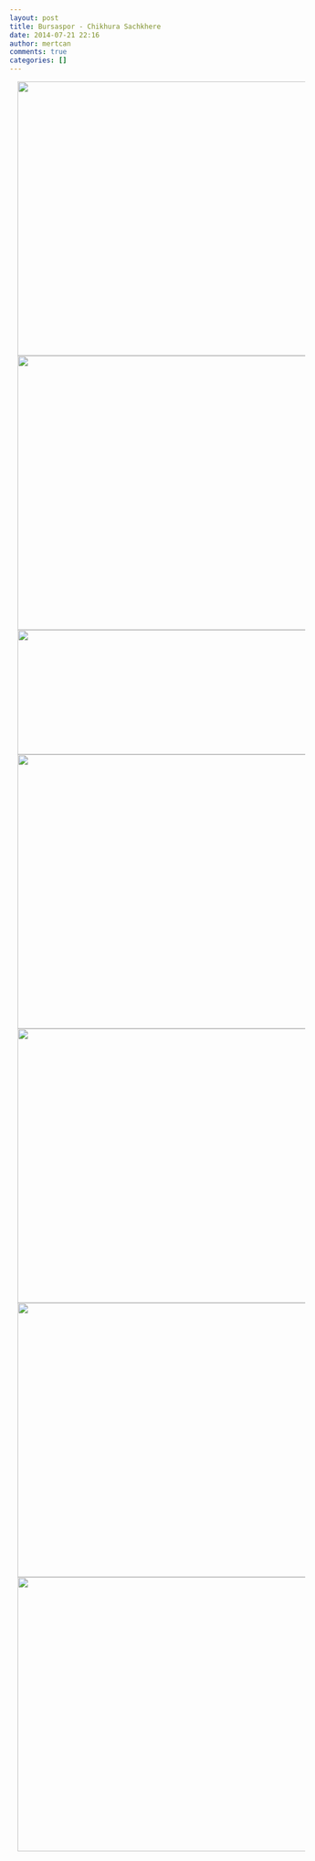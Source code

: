 ```yaml
---
layout: post
title: Bursaspor - Chikhura Sachkhere
date: 2014-07-21 22:16
author: mertcan
comments: true
categories: []
---
```

<div style="clear: both; text-align: center;"><a style="margin-left: 1em; margin-right: 1em;" href="http://www.mertcanekren.com/blog/wp-content/uploads/2014/07/IMG_3736.jpg"><img src="http://www.mertcanekren.com/blog/wp-content/uploads/2014/07/IMG_3736.jpg" alt="" width="640" height="480" border="0" /></a></div>
<div style="clear: both; text-align: center;"></div>
<div style="clear: both; text-align: center;"></div>
<div style="clear: both; text-align: center;"></div>
<div style="clear: both; text-align: center;"><a style="margin-left: 1em; margin-right: 1em;" href="http://www.mertcanekren.com/blog/wp-content/uploads/2014/07/IMG_3741.jpg"><img src="http://www.mertcanekren.com/blog/wp-content/uploads/2014/07/IMG_3741.jpg" alt="" width="640" height="480" border="0" /></a></div>
<div style="clear: both; text-align: center;"></div>
<div style="clear: both; text-align: center;"></div>
<div style="clear: both; text-align: center;"><a style="margin-left: 1em; margin-right: 1em;" href="http://www.mertcanekren.com/blog/wp-content/uploads/2014/07/IMG_3744.jpg"><img src="http://www.mertcanekren.com/blog/wp-content/uploads/2014/07/IMG_3744.jpg" alt="" width="640" height="218" border="0" /></a></div>
<!--more-->
<div style="clear: both; text-align: center;"></div>
<div style="clear: both; text-align: center;"></div>
<div style="clear: both; text-align: center;"></div>
<div style="clear: both; text-align: center;"></div>
<div style="clear: both; text-align: center;"></div>
<div style="clear: both; text-align: center;"><a style="margin-left: 1em; margin-right: 1em;" href="http://www.mertcanekren.com/blog/wp-content/uploads/2014/07/IMG_3747.jpg"><img src="http://www.mertcanekren.com/blog/wp-content/uploads/2014/07/IMG_3747.jpg" alt="" width="640" height="480" border="0" /></a></div>
<div style="clear: both; text-align: center;"><a style="margin-left: 1em; margin-right: 1em;" href="http://www.mertcanekren.com/blog/wp-content/uploads/2014/07/IMG_3749.jpg"><img src="http://www.mertcanekren.com/blog/wp-content/uploads/2014/07/IMG_3749.jpg" alt="" width="640" height="480" border="0" /></a></div>
<div style="clear: both; text-align: center;"><a style="margin-left: 1em; margin-right: 1em;" href="http://www.mertcanekren.com/blog/wp-content/uploads/2014/07/IMG_3753.jpg"><img src="http://www.mertcanekren.com/blog/wp-content/uploads/2014/07/IMG_3753.jpg" alt="" width="640" height="480" border="0" /></a></div>
<div style="clear: both; text-align: center;"><a style="margin-left: 1em; margin-right: 1em;" href="http://www.mertcanekren.com/blog/wp-content/uploads/2014/07/IMG_3755.jpg"><img src="http://www.mertcanekren.com/blog/wp-content/uploads/2014/07/IMG_3755.jpg" alt="" width="640" height="480" border="0" /></a></div>
